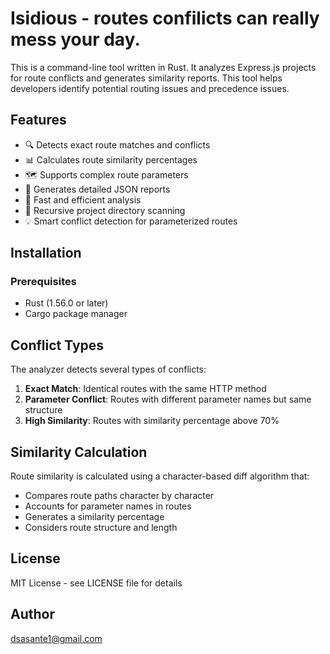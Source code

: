 # Isidious - routes confilicts can really mess your day.

This is a command-line tool written in Rust.
It analyzes Express.js projects for route conflicts and generates similarity reports.
This tool helps developers identify potential routing issues and precedence issues.

## Features

- 🔍 Detects exact route matches and conflicts
- 📊 Calculates route similarity percentages
- 🗺️ Supports complex route parameters
- 📝 Generates detailed JSON reports
- 🚀 Fast and efficient analysis
- 📁 Recursive project directory scanning
- 💡 Smart conflict detection for parameterized routes

## Installation

### Prerequisites

- Rust (1.56.0 or later)
- Cargo package manager


## Conflict Types

The analyzer detects several types of conflicts:

1. **Exact Match**: Identical routes with the same HTTP method
2. **Parameter Conflict**: Routes with different parameter names but same structure
3. **High Similarity**: Routes with similarity percentage above 70%

## Similarity Calculation

Route similarity is calculated using a character-based diff algorithm that:
- Compares route paths character by character
- Accounts for parameter names in routes
- Generates a similarity percentage
- Considers route structure and length



## License

MIT License - see LICENSE file for details

## Author
dsasante1@gmail.com
